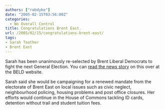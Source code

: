 ```yaml
---
authors: ["robdyke"]
date: "2005-02-15T03:56:00Z"
categories:
  - No Overall Control
title: Congratulations Brent East.
url: /2005/02/15/congratulations-brent-east/
tags:
- Sarah Teather
- Brent East
---
```

Sarah has been unanimously re-selected by Brent Liberal Democrats to fight the next General Election. You can [read the news story](http://www.brentlibdems.org.uk/news/210.html) on this over at the BELD website.

Sarah said she would be campaigning for a renewed mandate from the electorate of Brent East on local issues such as civic neglect, neighbourhood policing, housing problems and post office closures. Her efforts would continue in the House of Commons tackling ID cards, detention without trail and student tuition fees.